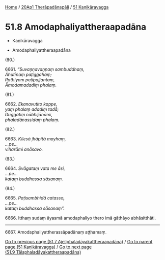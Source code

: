 
[Home](/) / [20Ap1 Therāpadānapāḷi](...md) / [51 Kaṇikāravagga](../20Ap1/51.md)

# 51.8 Amodaphaliyattheraapadāna

* Kaṇikāravagga

* Amodaphaliyattheraapadāna

(80.)

6661\. _“Suvaṇṇavaṇṇaṃ sambuddhaṃ,_  
_Āhutīnaṃ paṭiggahaṃ;_  
_Rathiyaṃ paṭipajjantaṃ,_  
_Āmodamadadiṃ phalaṃ._  


(81.)

6662\. _Ekanavutito kappe,_  
_yaṃ phalaṃ adadiṃ tadā;_  
_Duggatiṃ nābhijānāmi,_  
_phaladānassidaṃ phalaṃ._  


(82.)

6663\. _Kilesā jhāpitā mayhaṃ,_  
_…pe…_  
_viharāmi anāsavo._  


(83.)

6664\. _Svāgataṃ vata me āsi,_  
_…pe…_  
_kataṃ buddhassa sāsanaṃ._  


(84.)

6665\. _Paṭisambhidā catasso,_  
_…pe…_  
_kataṃ buddhassa sāsanaṃ”._  


6666\. Itthaṃ sudaṃ āyasmā amodaphaliyo thero imā gāthāyo abhāsitthāti.

---

6667\. Amodaphaliyattherassāpadānaṃ aṭṭhamaṃ.



[Go to previous page (51.7 Ajeliphaladāyakattheraapadāna)](51.7.md) / [Go to parent page (51 Kaṇikāravagga)](../20Ap1/51.md) / [Go to next page (51.9 Tālaphaladāyakattheraapadāna)](51.9.md)


